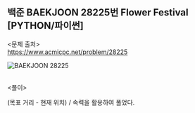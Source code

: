 ## 백준 BAEKJOON 28225번 Flower Festival [PYTHON/파이썬]

<문제 출처><br>
https://www.acmicpc.net/problem/28225

![BAEKJOON 28225](https://blog.kakaocdn.net/dn/Ti8vC/btskY7kSrfP/gX0TkDZmwLQKZkCDPoklRK/img.png)

<br>
<풀이><br>

(목표 거리 - 현재 위치) / 속력을 활용하여 풀었다.
